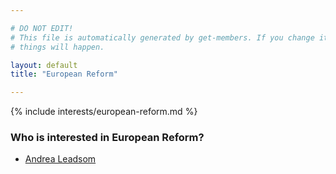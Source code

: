 ```yaml
---

# DO NOT EDIT!
# This file is automatically generated by get-members. If you change it, bad
# things will happen.

layout: default
title: "European Reform"

---
```


{% include interests/european-reform.md %}

### Who is interested in European Reform?


* [Andrea Leadsom](../members/andrea-leadsom.html)
